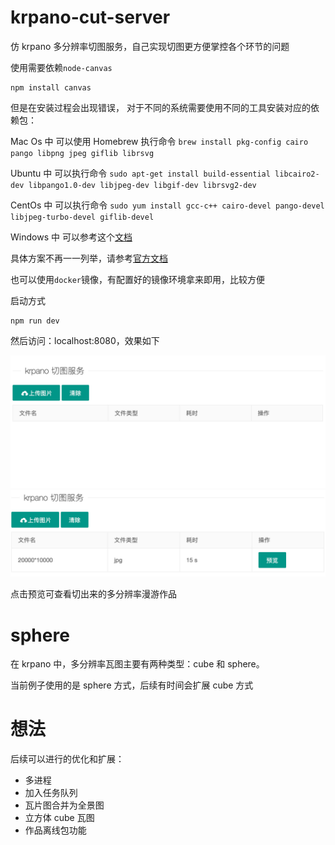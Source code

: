 # krpano-cut-server

仿 krpano 多分辨率切图服务，自己实现切图更方便掌控各个环节的问题

使用需要依赖`node-canvas`

```shell
npm install canvas
```

但是在安装过程会出现错误，
对于不同的系统需要使用不同的工具安装对应的依赖包：

Mac Os 中 可以使用 Homebrew 执行命令 `brew install pkg-config cairo pango libpng jpeg giflib librsvg`

Ubuntu 中 可以执行命令 `sudo apt-get install build-essential libcairo2-dev libpango1.0-dev libjpeg-dev libgif-dev librsvg2-dev`

CentOs 中 可以执行命令 `sudo yum install gcc-c++ cairo-devel pango-devel libjpeg-turbo-devel giflib-devel`

Windows 中 可以参考这个[文档](https://github.com/Automattic/node-canvas/wiki/Installation:-Windows)

具体方案不再一一列举，请参考[官方文档](https://github.com/Automattic/node-canvas#readme)

也可以使用`docker`镜像，有配置好的镜像环境拿来即用，比较方便

启动方式

```shell
npm run dev
```

然后访问：localhost:8080，效果如下

![效果1](./imgs/demo1.png)
![效果2](./imgs/demo2.png)

点击预览可查看切出来的多分辨率漫游作品

# sphere

在 krpano 中，多分辨率瓦图主要有两种类型：cube 和 sphere。

当前例子使用的是 sphere 方式，后续有时间会扩展 cube 方式

# 想法

后续可以进行的优化和扩展：

- 多进程
- 加入任务队列
- 瓦片图合并为全景图
- 立方体 cube 瓦图
- 作品离线包功能
